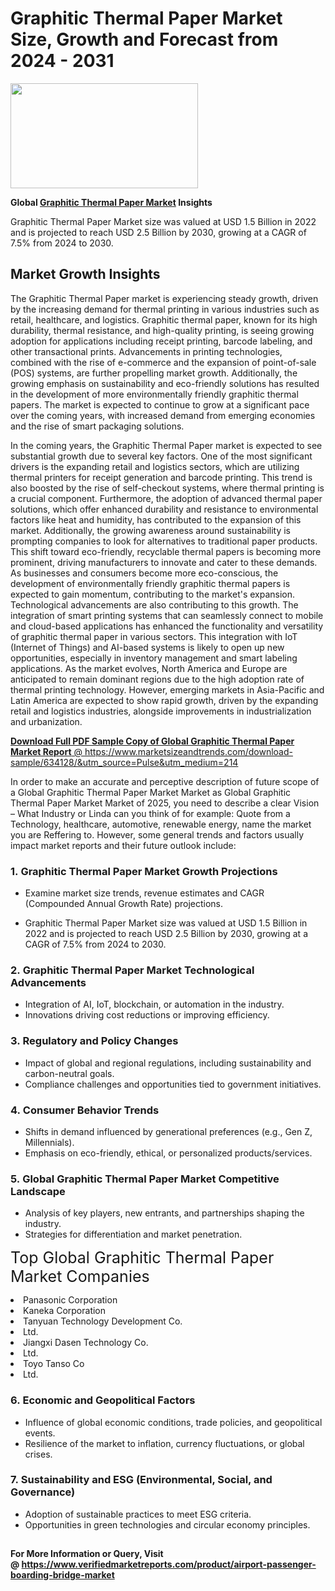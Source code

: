 <H1>Graphitic Thermal Paper Market Size, Growth and Forecast from 2024 - 2031</H1><img class="aligncenter size-medium wp-image-584254" src="https://thirdeyenews.in/wp-content/uploads/2024/09/Global-Market-Research-300x168.jpeg" alt="" width="300" height="168" /><p><strong>Global&nbsp;<a href="https://www.marketsizeandtrends.com/download-sample/634128/&amp;utm_source=Pulse&amp;utm_medium=214">Graphitic Thermal Paper Market</a> Insights</strong></p><p>Graphitic Thermal Paper Market size was valued at USD 1.5 Billion in 2022 and is projected to reach USD 2.5 Billion by 2030, growing at a CAGR of 7.5% from 2024 to 2030.</p><p><h2>Market Growth Insights</h2> <p>The Graphitic Thermal Paper market is experiencing steady growth, driven by the increasing demand for thermal printing in various industries such as retail, healthcare, and logistics. Graphitic thermal paper, known for its high durability, thermal resistance, and high-quality printing, is seeing growing adoption for applications including receipt printing, barcode labeling, and other transactional prints. Advancements in printing technologies, combined with the rise of e-commerce and the expansion of point-of-sale (POS) systems, are further propelling market growth. Additionally, the growing emphasis on sustainability and eco-friendly solutions has resulted in the development of more environmentally friendly graphitic thermal papers. The market is expected to continue to grow at a significant pace over the coming years, with increased demand from emerging economies and the rise of smart packaging solutions. <a href="#"></a></p> <p>In the coming years, the Graphitic Thermal Paper market is expected to see substantial growth due to several key factors. One of the most significant drivers is the expanding retail and logistics sectors, which are utilizing thermal printers for receipt generation and barcode printing. This trend is also boosted by the rise of self-checkout systems, where thermal printing is a crucial component. Furthermore, the adoption of advanced thermal paper solutions, which offer enhanced durability and resistance to environmental factors like heat and humidity, has contributed to the expansion of this market. Additionally, the growing awareness around sustainability is prompting companies to look for alternatives to traditional paper products. This shift toward eco-friendly, recyclable thermal papers is becoming more prominent, driving manufacturers to innovate and cater to these demands. As businesses and consumers become more eco-conscious, the development of environmentally friendly graphitic thermal papers is expected to gain momentum, contributing to the market's expansion. Technological advancements are also contributing to this growth. The integration of smart printing systems that can seamlessly connect to mobile and cloud-based applications has enhanced the functionality and versatility of graphitic thermal paper in various sectors. This integration with IoT (Internet of Things) and AI-based systems is likely to open up new opportunities, especially in inventory management and smart labeling applications. As the market evolves, North America and Europe are anticipated to remain dominant regions due to the high adoption rate of thermal printing technology. However, emerging markets in Asia-Pacific and Latin America are expected to show rapid growth, driven by the expanding retail and logistics industries, alongside improvements in industrialization and urbanization. <a href="#"></p><p><span class=""><strong>Download Full PDF Sample Copy of Global Graphitic Thermal Paper Market Report</strong> @ <a href="https://www.marketsizeandtrends.com/download-sample/634128/&amp;utm_source=Pulse&amp;utm_medium=214" target="_blank">https://www.marketsizeandtrends.com/download-sample/634128/&amp;utm_source=Pulse&amp;utm_medium=214</a></span></p><p>In order to make an accurate and perceptive description of future scope of a Global&nbsp;Graphitic Thermal Paper Market Market as Global&nbsp;Graphitic Thermal Paper Market Market of 2025, you need to describe a clear Vision &ndash; What Industry or Linda can you think of for example: Quote from a Technology, healthcare, automotive, renewable energy, name the market you are Reffering to. However, some general trends and factors usually impact market reports and their future outlook include:</p><h3>1.&nbsp;<strong>Graphitic Thermal Paper Market Growth Projections</strong></h3><ul><li>Examine market size trends, revenue estimates and CAGR (Compounded Annual Growth Rate) projections.</li><li><p>Graphitic Thermal Paper Market size was valued at USD 1.5 Billion in 2022 and is projected to reach USD 2.5 Billion by 2030, growing at a CAGR of 7.5% from 2024 to 2030.</p></li></ul><h3>2.&nbsp;<strong>Graphitic Thermal Paper Market Technological Advancements</strong></h3><ul><li>Integration of AI, IoT, blockchain, or automation in the industry.</li><li>Innovations driving cost reductions or improving efficiency.</li></ul><h3>3.&nbsp;<strong>Regulatory and Policy Changes</strong></h3><ul><li>Impact of global and regional regulations, including sustainability and carbon-neutral goals.</li><li>Compliance challenges and opportunities tied to government initiatives.</li></ul><h3>4.&nbsp;<strong>Consumer Behavior Trends</strong></h3><ul><li>Shifts in demand influenced by generational preferences (e.g., Gen Z, Millennials).</li><li>Emphasis on eco-friendly, ethical, or personalized products/services.</li></ul><h3>5.&nbsp;<strong>Global Graphitic Thermal Paper Market Competitive Landscape</strong></h3><ul><li>Analysis of key players, new entrants, and partnerships shaping the industry.</li><li>Strategies for differentiation and market penetration.</li></ul><p data-pm-slice="1 1 []"><span style="color: inherit; font-family: inherit; font-size: 25px;">Top Global Graphitic Thermal Paper Market Companies</span></p><div class="" data-test-id=""><p><li>Panasonic Corporation</li><li> Kaneka Corporation</li><li> Tanyuan Technology Development Co.</li><li> Ltd.</li><li> Jiangxi Dasen Technology Co.</li><li> Ltd.</li><li> Toyo Tanso Co</li><li> Ltd.</li></p></div><h3>6.&nbsp;<strong>Economic and Geopolitical Factors</strong></h3><ul><li>Influence of global economic conditions, trade policies, and geopolitical events.</li><li>Resilience of the market to inflation, currency fluctuations, or global crises.</li></ul><h3>7.&nbsp;<strong>Sustainability and ESG (Environmental, Social, and Governance)</strong></h3><ul><li>Adoption of sustainable practices to meet ESG criteria.</li><li>Opportunities in green technologies and circular economy principles.</li></ul><h2><strong style="font-size: 14px;">For More Information or Query, Visit @&nbsp;</strong><a style="background-color: #ffffff; font-size: 14px;" href="https://www.marketsizeandtrends.com/report/graphitic-thermal-paper-market/" target="_blank">https://www.verifiedmarketreports.com/product/airport-passenger-boarding-bridge-market</a></h2>
